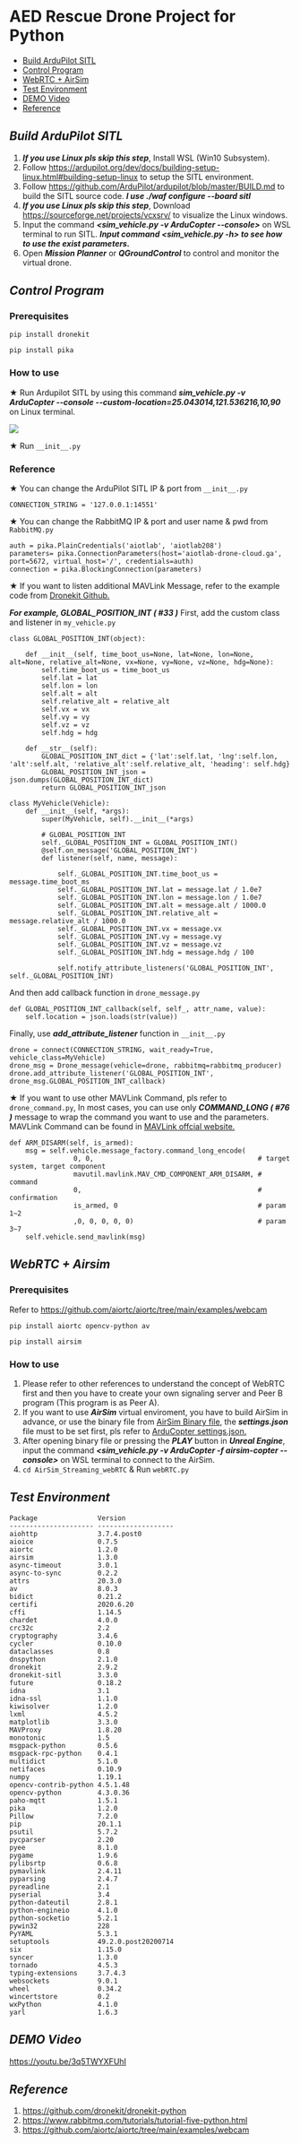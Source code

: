 # AED Rescue Drone Project for Python

- [Build ArduPilot SITL](#A)
- [Control Program](#B)
- [WebRTC + AirSim](#C)
- [Test Environment](#D)
- [DEMO Video](#E)
- [Reference](#F)

## *<a id="A">Build ArduPilot SITL</a>*
1. ***If you use Linux pls skip this step***, Install WSL (Win10 Subsystem).
2. Follow https://ardupilot.org/dev/docs/building-setup-linux.html#building-setup-linux to setup the SITL environment.
3. Follow https://github.com/ArduPilot/ardupilot/blob/master/BUILD.md to build the SITL source code. ***I use ./waf configure --board sitl***
4. ***If you use Linux pls skip this step***, Download https://sourceforge.net/projects/vcxsrv/ to visualize the Linux windows.
5. Input the command ***<sim_vehicle.py -v ArduCopter --console>*** on WSL terminal to run SITL. ***Input command <sim_vehicle.py -h> to see how to use the exist parameters.***
6. Open ***Mission Planner*** or ***QGroundControl*** to control and monitor the virtual drone.

## *<a id="B">Control Program</a>*

### Prerequisites
```
pip install dronekit
```
```
pip install pika
```
### How to use

★ Run Ardupilot SITL by using this command ***sim_vehicle.py -v ArduCopter --console --custom-location=25.043014,121.536216,10,90*** on Linux terminal.

![](https://i.imgur.com/0aSJuM0.jpg)

★ Run ```__init__.py``` 

### Reference
★ You can change the ArduPilot SITL IP & port from ```__init__.py```
```python=1
CONNECTION_STRING = '127.0.0.1:14551'
```
★ You can change the RabbitMQ IP & port and user name & pwd from ```RabbitMQ.py```
```python=1
auth = pika.PlainCredentials('aiotlab', 'aiotlab208')
parameters= pika.ConnectionParameters(host='aiotlab-drone-cloud.ga', port=5672, virtual_host='/', credentials=auth)
connection = pika.BlockingConnection(parameters)
```
★ If you want to listen additional MAVLink Message, refer to the example code from [Dronekit Github.](https://github.com/dronekit/dronekit-python/blob/master/examples/create_attribute/create_attribute.py)

***For example, GLOBAL_POSITION_INT ( #33 )***  First, add the custom class and listener in ```my_vehicle.py``` 

```python=1
class GLOBAL_POSITION_INT(object):

    def __init__(self, time_boot_us=None, lat=None, lon=None, alt=None, relative_alt=None, vx=None, vy=None, vz=None, hdg=None):
        self.time_boot_us = time_boot_us
        self.lat = lat
        self.lon = lon
        self.alt = alt
        self.relative_alt = relative_alt
        self.vx = vx
        self.vy = vy
        self.vz = vz        
        self.hdg = hdg
        
    def __str__(self):
        GLOBAL_POSITION_INT_dict = {'lat':self.lat, 'lng':self.lon, 'alt':self.alt, 'relative_alt':self.relative_alt, 'heading': self.hdg}
        GLOBAL_POSITION_INT_json = json.dumps(GLOBAL_POSITION_INT_dict)
        return GLOBAL_POSITION_INT_json

```

```python=1
class MyVehicle(Vehicle):
    def __init__(self, *args):
        super(MyVehicle, self).__init__(*args)

        # GLOBAL_POSITION_INT
        self._GLOBAL_POSITION_INT = GLOBAL_POSITION_INT()
        @self.on_message('GLOBAL_POSITION_INT')
        def listener(self, name, message):

            self._GLOBAL_POSITION_INT.time_boot_us = message.time_boot_ms
            self._GLOBAL_POSITION_INT.lat = message.lat / 1.0e7
            self._GLOBAL_POSITION_INT.lon = message.lon / 1.0e7
            self._GLOBAL_POSITION_INT.alt = message.alt / 1000.0
            self._GLOBAL_POSITION_INT.relative_alt = message.relative_alt / 1000.0
            self._GLOBAL_POSITION_INT.vx = message.vx
            self._GLOBAL_POSITION_INT.vy = message.vy
            self._GLOBAL_POSITION_INT.vz = message.vz
            self._GLOBAL_POSITION_INT.hdg = message.hdg / 100

            self.notify_attribute_listeners('GLOBAL_POSITION_INT', self._GLOBAL_POSITION_INT)

```
And then add callback function in ```drone_message.py```
```python=1
def GLOBAL_POSITION_INT_callback(self, self_, attr_name, value):
    self.location = json.loads(str(value))
```
Finally, use ***add_attribute_listener*** function in ```__init__.py```
```python=1
drone = connect(CONNECTION_STRING, wait_ready=True, vehicle_class=MyVehicle)
drone_msg = Drone_message(vehicle=drone, rabbitmq=rabbitmq_producer)
drone.add_attribute_listener('GLOBAL_POSITION_INT', drone_msg.GLOBAL_POSITION_INT_callback)
```
★ If you want to use other MAVLink Command, pls refer to ```drone_command.py```, In most cases, you can use only ***COMMAND_LONG ( #76 )*** message to wrap the command you want to use and the parameters. MAVLink Command can be found in [MAVLink offcial website.](https://mavlink.io/en/messages/common.html#mav_commands)

```python=1
def ARM_DISARM(self, is_armed):
    msg = self.vehicle.message_factory.command_long_encode(
                0, 0,                                         # target system, target component
                mavutil.mavlink.MAV_CMD_COMPONENT_ARM_DISARM, # command
                0,                                            # confirmation
                is_armed, 0                                   # param 1~2
                ,0, 0, 0, 0, 0)                               # param 3~7
    self.vehicle.send_mavlink(msg)
```
## *<a id="C">WebRTC + Airsim</a>*
### Prerequisites

Refer to https://github.com/aiortc/aiortc/tree/main/examples/webcam
```
pip install aiortc opencv-python av
```
```
pip install airsim
```
### How to use

1. Please refer to other references to understand the concept of WebRTC first and then you have to create your own signaling server and Peer B program (This program is as Peer A).
2. If you want to use ***AirSim*** virtual enviroment, you have to build AirSim in advance, or use the binary file from [AirSim Binary file](https://github.com/Microsoft/AirSim/releases), the ***settings.json*** file must to be set first, pls refer to [ArduCopter settings.json.](https://ardupilot.org/dev/docs/sitl-with-airsim.html#launch-copter-sitl)
3. After opening binary file or pressing the ***PLAY*** button in ***Unreal Engine***, input the command ***<sim_vehicle.py -v ArduCopter -f airsim-copter --console>*** on WSL terminal to connect to the AirSim.
4. ```cd AirSim_Streaming_webRTC``` & Run ```webRTC.py```

## *<a id="D">Test Environment</a>*

```
Package               Version
--------------------- -------------------
aiohttp               3.7.4.post0        
aioice                0.7.5
aiortc                1.2.0
airsim                1.3.0
async-timeout         3.0.1
async-to-sync         0.2.2
attrs                 20.3.0
av                    8.0.3
bidict                0.21.2
certifi               2020.6.20
cffi                  1.14.5
chardet               4.0.0
crc32c                2.2
cryptography          3.4.6
cycler                0.10.0
dataclasses           0.8
dnspython             2.1.0
dronekit              2.9.2
dronekit-sitl         3.3.0
future                0.18.2
idna                  3.1
idna-ssl              1.1.0
kiwisolver            1.2.0
lxml                  4.5.2
matplotlib            3.3.0
MAVProxy              1.8.20
monotonic             1.5
msgpack-python        0.5.6
msgpack-rpc-python    0.4.1
multidict             5.1.0
netifaces             0.10.9
numpy                 1.19.1
opencv-contrib-python 4.5.1.48
opencv-python         4.3.0.36
paho-mqtt             1.5.1
pika                  1.2.0
Pillow                7.2.0
pip                   20.1.1
psutil                5.7.2
pycparser             2.20
pyee                  8.1.0
pygame                1.9.6
pylibsrtp             0.6.8
pymavlink             2.4.11
pyparsing             2.4.7
pyreadline            2.1
pyserial              3.4
python-dateutil       2.8.1
python-engineio       4.1.0
python-socketio       5.2.1
pywin32               228
PyYAML                5.3.1
setuptools            49.2.0.post20200714
six                   1.15.0
syncer                1.3.0
tornado               4.5.3
typing-extensions     3.7.4.3
websockets            9.0.1
wheel                 0.34.2
wincertstore          0.2
wxPython              4.1.0
yarl                  1.6.3
```

## *<a id="E">DEMO Video</a>*

https://youtu.be/3q5TWYXFUhI

## *<a id="F">Reference</a>*

1. https://github.com/dronekit/dronekit-python
2. https://www.rabbitmq.com/tutorials/tutorial-five-python.html
3. https://github.com/aiortc/aiortc/tree/main/examples/webcam

